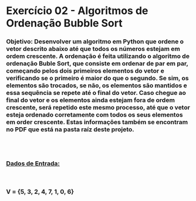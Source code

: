 <h1>Exercício 02 - Algoritmos de Ordenação Bubble Sort</h1>

<h3><b>Objetivo:</b> Desenvolver um algoritmo em Python que ordene o vetor descrito abaixo até que todos os números estejam em ordem crescente.
A ordenação é feita utilizando o algoritmo de ordenação Buble Sort, que consiste em ordenar de par em par, começando pelos dois primeiros elementos do vetor e verificando se o primeiro é maior do que o segundo. Se sim, os elementos são trocados, se não, os elementos são mantidos e essa sequência se repete até o final do vetor.
Caso chegue ao final do vetor e os elementos ainda estejam fora de ordem crescente, será repetido este mesmo processo, até que o vetor esteja ordenado corretamente com todos os seus elementos em order crescente.
Estas informações também se encontram no PDF que está na pasta raíz deste projeto. </h3>
<br>
<br>
<h3><b><u>Dados de Entrada:</u></h3>
<br>
<h3>V = {5, 3, 2, 4, 7, 1, 0, 6}
